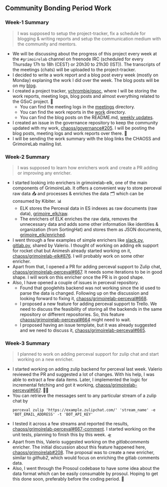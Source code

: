 ## Community Bonding Period Work

### Week-1 Summary

> I was supposed to setup the project-tracker, fix a schedule for blogging & writing reports and setup the communication 
medium with the community and mentors.

- We will be discussing about the progress of this project every week at the `#grimoirelab` channel on freenode IRC 
(scheduled for every Thursday 17h to 18h (CEST) or 20h30 to 21h30 (IST)). The transcripts of the meetings (chats) will be 
uploaded to the project-tracker.
- I decided to write a work report and a blog post every week (mostly on Monday) explaning the work I did over the week. The 
blog posts will be on my [blog](https://vchrombie.github.io/blog).
- I created a project tracker, [vchrombie/gsoc](https://github.com/vchrombie/gsoc), where I will be storing the work reports, 
meeting logs, blog posts and almost everything related to the GSoC project. :tada:
  - You can find the meeting logs in the [meetings](https://github.com/vchrombie/gsoc/blob/master/meetings) directory.
  - You can find the work reports in the [work](https://github.com/vchrombie/gsoc/blob/master/work) directory.
  - You can find the blog posts on the README.md, [weekly updates](https://github.com/vchrombie/gsoc#weekly-updates).
- I created an issue in the governance repository to keep the community updated with my work, 
[chaoss/governance#205](https://github.com/chaoss/governance/issues/205). I will be posting the blog posts, meeting logs and 
work reports over there. :rocket:
- I will be sending the work summary with the blog links the CHAOSS and GrimoireLab mailing list.

### Week-2 Summary

> I was supposed to learn how enrichers work and create a PR adding or improving any enricher.

- I started looking into enrichers in grimoirelab-elk, one of the main components of GrimoireLab. It offers a convenient way to store perceval raw data :outbox_tray: and processes & enriches the data :card_index_dividers: which can be consumed by Kibiter. :bar_chart:
  -  ELK stores the Perceval data in ES indexes as raw documents (raw data), [grimoire_elk/raw](https://github.com/chaoss/grimoirelab-elk/tree/master/grimoire_elk/raw).
  -  The enrichers of ELK enriches the raw data, removes the unnecessary data and adds some other information like identities & organization (from SortingHat) and stores them as JSON documents, [grimoire_elk/enriched](https://github.com/chaoss/grimoirelab-elk/tree/master/grimoire_elk/enriched).
- I went through a few examples of simple enrichers like [slack.py](https://github.com/chaoss/grimoirelab-elk/blob/master/grimoire_elk/enriched/slack.py), [gitlab.py](https://github.com/chaoss/grimoirelab-elk/blob/master/grimoire_elk/enriched/gitlab.py), shared by Valerio. I thought of working on adding elk support for rocket chat but Animesh already started working on it, [chaoss/grimoirelab-elk#876](https://github.com/chaoss/grimoirelab-elk/issues/876). I will probably work on some other enricher.
- Apart from that, I opened a PR for adding perceval support to Zulip chat, [chaoss/grimoirelab-perceval#667](https://github.com/chaoss/grimoirelab-perceval/pull/667). It needs some iterations to be in good shape. I will work on this enricher once the PR is in good shape.
- Also, I have opened a couple of issues in perceval repository.
  - Found that googlehits backend was not working since the id used to parse the data is changed. Following up on the discussion and looking forward to fixing it, [chaoss/grimoirelab-perceval#668](https://github.com/chaoss/grimoirelab-perceval/issues/668).
  - I proposed a new feature for adding perceval support to Trello. We need to discuss the feasibility of storing all the backends in the same repository or different repositories. So, this feature [chaoss/grimoirelab-perceval#664](https://github.com/chaoss/grimoirelab-perceval/issues/664) might need to wait.
  - I proposed having an issue template, but it was already suggested and we need to discuss it, [chaoss/grimoirelab-perceval#665](https://github.com/chaoss/grimoirelab-perceval/issues/665).

### Week-3 Summary

> I planned to work on adding perceval support for zulip chat and start working on a new enricher.

- I started working on adding zulip backend for perceval last week. Valerio reviewed the PR and suggested a lot of changes. With his help, I was able to extract a few data items. Later, I implemented the logic for incremental fetching and got it working, [chaoss/grimoirelab-perceval#667](https://github.com/chaoss/grimoirelab-perceval/pull/667). :running_man: 
- You can retrieve the messages sent to any particular stream of a zulip chat by
  ```
  perceval zulip 'https://example.zulipchat.com/' 'stream_name' -e 'BOT_EMAIL_ADDRESS' -t 'BOT_API_KEY'
  ```
- I tested it across a few streams and reported the results, [chaoss/grimoirelab-perceval#667-comment](https://github.com/chaoss/grimoirelab-perceval/pull/667#issuecomment-633218035). I started working on the unit tests, planning to finish this by this week. :flying_saucer:
- Apart from this, Valerio suggested working on the *gitlabcomments* enricher. The initial discussion about this feature happened here, [chaoss/grimoirelab#208](https://github.com/chaoss/grimoirelab/issues/208). The proposal was to create a new enricher, similar to *github2*, which would focus on enriching the gitlab comments data.
- Also, I went through the Prosoul codebase to have some idea about the data format which can be easily consumable by prosoul. Hoping to get this done soon, preferably before the coding period. :cold_face:
